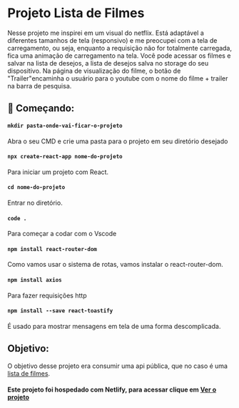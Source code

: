 # Projeto Lista de Filmes
Nesse projeto me inspirei em um visual do netflix. Está adaptável a diferentes tamanhos de tela (responsivo) e me preocupei com a tela de carregamento, ou seja, enquanto a requisição não for totalmente carregada, fica uma animação de carregamento na tela. Você pode acessar os filmes e salvar na lista de desejos, a lista de desejos salva no storage do seu dispositivo. Na página de visualização do filme, o botão de "Trailer"encaminha o usuário para o youtube com o nome do filme + trailer na barra de pesquisa.

## :rocket: Começando:

#### `mkdir pasta-onde-vai-ficar-o-projeto`
Abra o seu CMD e crie uma pasta para o projeto em seu diretório desejado

#### `npx create-react-app nome-do-projeto`
Para iniciar um projeto com React.

#### `cd nome-do-projeto`
Entrar no diretório.

#### `code .`
Para começar a codar com o Vscode

#### `npm install react-router-dom`
Como vamos usar o sistema de rotas, vamos instalar o react-router-dom.

#### `npm install axios`
Para fazer requisições http

#### `npm install --save react-toastify`
É usado para mostrar mensagens em tela de uma forma descomplicada.

## Objetivo:
O objetivo desse projeto era consumir uma api pública, que no caso é uma [lista de filmes](https://sujeitoprogramador.com/r-api/?api=filmes).

#### Este projeto foi hospedado com Netlify, para acessar clique em [Ver o projeto](https://matheusbruns-movies-list.netlify.app/)
